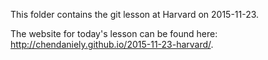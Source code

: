 This folder contains the git lesson at Harvard on 2015-11-23.

The website for today's lesson can be found here: http://chendaniely.github.io/2015-11-23-harvard/.

